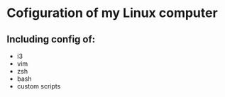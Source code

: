 # Cofiguration of my Linux computer

## Including config of:
* i3
* vim
* zsh
* bash
* custom scripts


